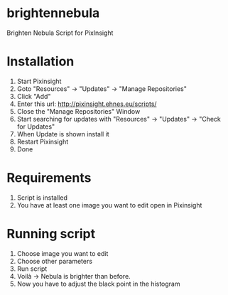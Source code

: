 # brightennebula
Brighten Nebula Script for PixInsight

# Installation
1. Start Pixinsight
2. Goto "Resources" -> "Updates" -> "Manage Repositories" 
3. Click "Add"
4. Enter this url: http://pixinsight.ehnes.eu/scripts/
5. Close the "Manage Repositories" Window
6. Start searching for updates with "Resources" -> "Updates" -> "Check for Updates"
7. When Update is shown install it
8. Restart Pixinsight
9. Done

# Requirements
1. Script is installed
2. You have at least one image you want to edit open in Pixinsight

# Running script
1. Choose image you want to edit
2. Choose other parameters 
3. Run script
4. Voilà -> Nebula is brighter than before.
5. Now you have to adjust the black point in the histogram 
